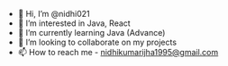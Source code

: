 - 👋 Hi, I’m @nidhi021
- 👀 I’m interested in Java, React
- 🌱 I’m currently learning Java (Advance)
- 💞️ I’m looking to collaborate on my projects
- 📫 How to reach me - nidhikumarijha1995@gmail.com

<!---
nidhi021/nidhi021 is a ✨ special ✨ repository because its `README.md` (this file) appears on your GitHub profile.
You can click the Preview link to take a look at your changes.
--->
